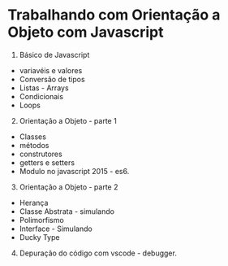 # Trabalhando com Orientação a Objeto com Javascript
01. Básico de Javascript
* variavéis e valores
* Conversão de tipos
* Listas - Arrays
* Condicionais
* Loops
02. Orientação a Objeto - parte 1
* Classes
* métodos
* construtores
* getters e setters
* Modulo no javascript 2015 - es6.
03. Orientação a Objeto - parte 2
* Herança
* Classe Abstrata - simulando
* Polimorfismo 
* Interface - Simulando
* Ducky Type 
04. Depuração do código com vscode - debugger.